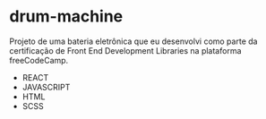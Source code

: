 # drum-machine

Projeto de uma bateria eletrônica que eu desenvolvi como parte da certificação de Front End Development Libraries na plataforma freeCodeCamp.


- REACT
- JAVASCRIPT
- HTML
- SCSS
